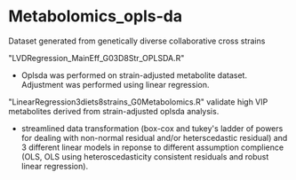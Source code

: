 # Metabolomics_opls-da
Dataset generated from genetically diverse collaborative cross strains

"LVDRegression_MainEff_G03D8Str_OPLSDA.R"
- Oplsda was performed on strain-adjusted metabolite dataset. Adjustment was performed using linear regression.

"LinearRegression3diets8strains_G0Metabolomics.R" validate high VIP metabolites derived from strain-adjusted oplsda analysis.
- streamlined data transformation (box-cox and tukey's ladder of powers for dealing with non-normal residual and/or heterscedastic residual) and 3 different linear models in reponse to different assumption complience (OLS, OLS using heteroscedasticity consistent residuals and robust linear regression).
